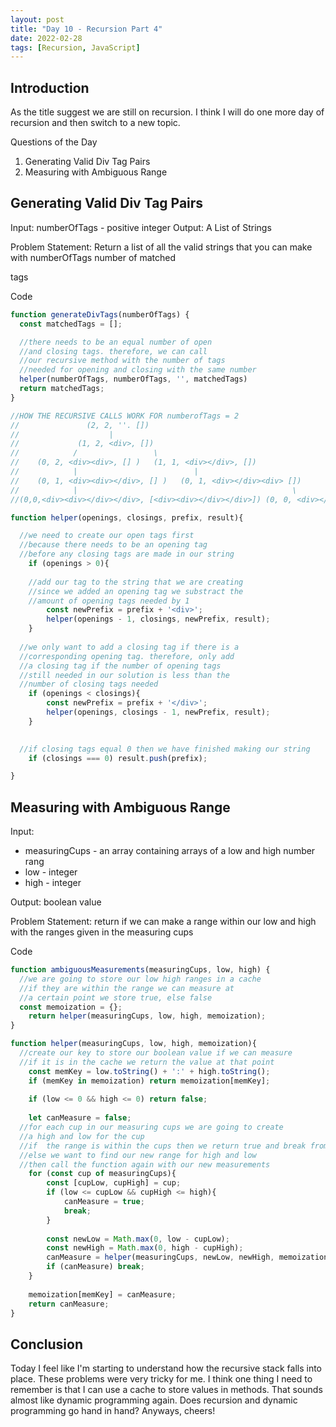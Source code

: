 ```yaml
---
layout: post
title: "Day 10 - Recursion Part 4"
date: 2022-02-28
tags: [Recursion, JavaScript]
---
```


## Introduction
As the title suggest we are still on recursion. I think I will do one more day of recursion and then switch to a new topic. 

Questions of the Day
1. Generating Valid Div Tag Pairs
2. Measuring with Ambiguous Range

## Generating Valid Div Tag Pairs
Input: numberOfTags - positive integer
Output: A List of Strings

Problem Statement: Return a list of all the valid strings that you can make with numberOfTags number of matched <div></div> tags

Code
```js
function generateDivTags(numberOfTags) {
  const matchedTags = [];

  //there needs to be an equal number of open
  //and closing tags. therefore, we can call
  //our recursive method with the number of tags
  //needed for opening and closing with the same number
  helper(numberOfTags, numberOfTags, '', matchedTags)
  return matchedTags;
}

//HOW THE RECURSIVE CALLS WORK FOR numberofTags = 2
//               (2, 2, ''. [])
//                    |
//             (1, 2, <div>, [])
//            /                 \
//    (0, 2, <div><div>, [] )   (1, 1, <div></div>, [])
//            |                          |
//    (0, 1, <div><div></div>, [] )   (0, 1, <div></div><div> [])
//            |                                                \
//(0,0,<div><div></div></div>, [<div><div></div></div>]) (0, 0, <div></div><div></div>, [<div></div><div></div>])

function helper(openings, closings, prefix, result){

  //we need to create our open tags first
  //because there needs to be an opening tag
  //before any closing tags are made in our string
	if (openings > 0){
    
    //add our tag to the string that we are creating
    //since we added an opening tag we substract the
    //amount of opening tags needed by 1
		const newPrefix = prefix + '<div>';
		helper(openings - 1, closings, newPrefix, result);
	}
	
  //we only want to add a closing tag if there is a
  //corresponding opening tag. therefore, only add
  //a closing tag if the number of opening tags
  //still needed in our solution is less than the
  //number of closing tags needed
	if (openings < closings){
		const newPrefix = prefix + '</div>';
		helper(openings, closings - 1, newPrefix, result);
	}
	

  //if closing tags equal 0 then we have finished making our string
	if (closings === 0) result.push(prefix);

}

```

## Measuring with Ambiguous Range
Input: 
* measuringCups - an array containing arrays of a low and high number rang
* low - integer
* high - integer

Output: boolean value

Problem Statement: return if we can make a range within our low and high with the ranges given in the measuring cups

Code
```js
function ambiguousMeasurements(measuringCups, low, high) {
  //we are going to store our low high ranges in a cache
  //if they are within the range we can measure at 
  //a certain point we store true, else false
  const memoization = {};
	return helper(measuringCups, low, high, memoization);
}

function helper(measuringCups, low, high, memoization){
  //create our key to store our boolean value if we can measure
  //if it is in the cache we return the value at that point
	const memKey = low.toString() + ':' + high.toString();
	if (memKey in memoization) return memoization[memKey];
	
	if (low <= 0 && high <= 0) return false;
	
	let canMeasure = false;
  //for each cup in our measuring cups we are going to create
  //a high and low for the cup
  //if  the range is within the cups then we return true and break from the loop
  //else we want to find our new range for high and low 
  //then call the function again with our new measurements
	for (const cup of measuringCups){
		const [cupLow, cupHigh] = cup;
		if (low <= cupLow && cupHigh <= high){
			canMeasure = true;
			break;
		}
		
		const newLow = Math.max(0, low - cupLow);
		const newHigh = Math.max(0, high - cupHigh);
		canMeasure = helper(measuringCups, newLow, newHigh, memoization);
		if (canMeasure) break;
	}
	
	memoization[memKey] = canMeasure;
	return canMeasure;
}

```

## Conclusion
Today I feel like I'm starting to understand how the recursive stack falls into place. These problems were very tricky for me. I think one thing I need to remember is that I can use a cache to store values in methods. That sounds almost like dynamic programming again. Does recursion and dynamic programming go hand in hand? Anyways, cheers!